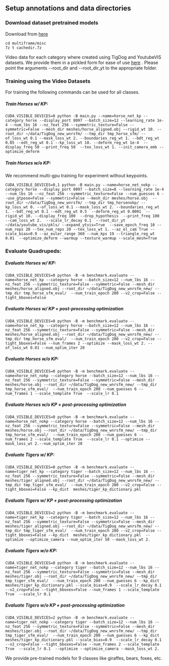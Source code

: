 ## Setup annotations and data directories


### Download dataset pretrained models
Download from [here](https://liveuclac-my.sharepoint.com/:u:/g/personal/ucabfko_ucl_ac_uk/EfZLL9d51zNAiH9DeQcNjOYBdqQyauQc9sctFC49vCyOBw?e=xKUITN)

```
cd multiframe/misc
7z t cachedir.7z
```

Video data for each category where created using TigDog and YoutubeVIS datasets. We provide them in a pickled form for ease of use [here](https://liveuclac-my.sharepoint.com/:f:/g/personal/ucabfko_ucl_ac_uk/Eqm5tnypzRNFlhR_BpV4XIsBzKr6xQvaNxCehBkxOkhjkw?e=h0lcnN) . Please point the arguments --root_dir and --root_dir_yt to the appropriate folder.

### Training using the Video Datasets
For training the following commands can be used for all classes.

#####  Train Horses w/ KP:
```
CUDA_VISIBLE_DEVICES=0 python -B main.py --name=horse_net_kp --category horse --display_port 8097 --batch_size=12 --learning_rate 1e-4 --num_lbs 16 --nz_feat 256 --symmetric_texture=False --symmetric=False --mesh_dir meshes/horse_aligned.obj --rigid_wt 10. --root_dir ~/data/TigDog_new_wnrsfm/ --tmp_dir tmp_horse_sfm/ --of_loss_wt 0.1 --mask_loss_wt 2. --boundaries_reg_wt 1. --bdt_reg_wt 0.05 --edt_reg_wt 0.1 --kp_loss_wt 10. --deform_reg_wt 1e-4  --display_freq 50 --print_freq 50  --tex_loss_wt 1. --init_camera_emb --optimize_deform
```

#####  Train Horses w/o KP:
We recommend multi-gpu training for experiment without keypoints.
```
CUDA_VISIBLE_DEVICES=0,1 python -B main.py --name=horse_net_nokp --category horse --display_port 8097 --batch_size=8 --learning_rate 1e-4 --num_lbs 16 --nz_feat 256 --symmetric_texture=False --num_guesses 6 --use_gtpose=False --symmetric=False --mesh_dir meshes/horse.obj  --root_dir ~/data/TigDog_new_wnrsfm/ --tmp_dir tmp_horsenokp/ --kp_loss_wt 0. --of_loss_wt 0.1 --mask_loss_wt 2. --boundaries_reg_wt 1. --bdt_reg_wt 0.1 --edt_reg_wt 0.5  --deform_reg_wt 0.0001  --rigid_wt 10. --display_freq 100  --drop_hypothesis  --print_freq 100  --cam_loss_wt 2.  --scale_lr_decay 0.1  --root_dir_yt ~/data/youtube_vis/pkls/ --expand_ytvis=True  --save_epoch_freq 10 --num_reps 20 --tex_num_reps 20 --tex_loss_wt 1. --az_el_cam True --scale_bias=0.9 --az_euler_range 360 --num_kps 19 --triangle_reg_wt 0.01  --optimize_deform --warmup --texture_warmup --scale_mesh=True
```


### Evaluate Quadrupeds:
#####  Evaluate Horses w/ KP:
```
CUDA_VISIBLE_DEVICES=0 python -B -m benchmark.evaluate --name=horse_net_kp --category horse --batch_size=12 --num_lbs 16 --nz_feat 256 --symmetric_texture=False --symmetric=False --mesh_dir meshes/horse_aligned.obj --root_dir ~/data/TigDog_new_wnrsfm_new/ --tmp_dir tmp_horse_sfm_eval/  --num_train_epoch 200 --v2_crop=False --tight_bboxes=False
```
#####  Evaluate Horses w/ KP + post-processing optimization
```
CUDA_VISIBLE_DEVICES=0 python -B -m benchmark.evaluate --name=horse_net_kp --category horse --batch_size=12 --num_lbs 16 --nz_feat 256 --symmetric_texture=False --symmetric=False --mesh_dir meshes/horse_aligned.obj --root_dir ~/data/TigDog_new_wnrsfm_new/ --tmp_dir tmp_horse_sfm_eval/  --num_train_epoch 200 --v2_crop=False --tight_bboxes=False --num_frames 2 --optimize --mask_loss_wt 2. --of_loss_wt 0.01 --num_optim_iter 20   
```

#####  Evaluate Horses w/o KP:
```
CUDA_VISIBLE_DEVICES=0 python -B -m benchmark.evaluate --name=horse_net_nokp --category horse --batch_size=12 --num_lbs 16 --nz_feat 256 --symmetric_texture=False --symmetric=False --mesh_dir meshes/horse.obj --root_dir ~/data/TigDog_new_wnrsfm_new/ --tmp_dir tmp_horse_sfm_eval/  --num_train_epoch 200 --num_guesses 6 --num_frames 1 --scale_template True  --scale_lr 0.1
```

#####  Evaluate Horses w/o KP + post-processing optimization
```
CUDA_VISIBLE_DEVICES=0 python -B -m benchmark.evaluate --name=horse_net_nokp --category horse --batch_size=12 --num_lbs 16 --nz_feat 256 --symmetric_texture=False --symmetric=False --mesh_dir meshes/horse.obj --root_dir ~/data/TigDog_new_wnrsfm_new/ --tmp_dir tmp_horse_sfm_eval/  --num_train_epoch 200 --num_guesses 6 --num_frames 2 --scale_template True  --scale_lr 0.1 --optimize --mask_loss_wt 2.--num_optim_iter 20
```
#####  Evaluate Tigers w/ KP:
```
CUDA_VISIBLE_DEVICES=0 python -B -m benchmark.evaluate --name=tiger_net_kp --category tiger --batch_size=12 --num_lbs 16 --nz_feat 256 --symmetric_texture=False --symmetric=False --mesh_dir meshes/tiger_aligned.obj --root_dir ~/data/TigDog_new_wnrsfm_new/ --tmp_dir tmp_tiger_sfm_eval/  --num_train_epoch 200 --v2_crop=False --tight_bboxes=False --kp_dict  meshes/tiger_kp_dictionary.pkl
```

#####  Evaluate Tigers w/ KP + post-processing optimization
```
CUDA_VISIBLE_DEVICES=2 python -B -m benchmark.evaluate --name=tiger_net_kp --category tiger --batch_size=12 --num_lbs 16 --nz_feat 256 --symmetric_texture=False --symmetric=False --mesh_dir meshes/tiger_aligned.obj --root_dir ~/data/TigDog_new_wnrsfm_new/ --tmp_dir tmp_tiger_sfm_eval/  --num_train_epoch 200 --v2_crop=False --tight_bboxes=False --kp_dict  meshes/tiger_kp_dictionary.pkl  --optimize --optimize_camera --num_optim_iter 50 --mask_loss_wt 2.
```
#####  Evaluate Tigers w/o KP:

```
CUDA_VISIBLE_DEVICES=0 python -B -m benchmark.evaluate --name=tiger_net_nokp --category tiger --batch_size=12 --num_lbs 16 --nz_feat 256 --symmetric_texture=False --symmetric=False --mesh_dir meshes/tiger.obj --root_dir ~/data/TigDog_new_wnrsfm_new/ --tmp_dir tmp_tiger_sfm_eval/  --num_train_epoch 200 --num_guesses 6 --kp_dict meshes/tiger_kp_dictionary.pkl --scale_bias=0.9  --scale_lr_decay 0.1 --v2_crop=False --tight_bboxes=False --num_frames 1 --scale_template True  --scale_lr 0.1
```
#####  Evaluate Tigers w/o KP + post-processing optimization
```
CUDA_VISIBLE_DEVICES=2 python -B -m benchmark.evaluate --name=tiger_net_nokp --category tiger --batch_size=12 --num_lbs 16 --nz_feat 256 --symmetric_texture=False --symmetric=False --mesh_dir meshes/tiger.obj --root_dir ~/data/TigDog_new_wnrsfm_new/ --tmp_dir tmp_tiger_sfm_eval/  --num_train_epoch 200 --num_guesses 6 --kp_dict meshes/tiger_kp_dictionary.pkl --scale_bias=0.9  --scale_lr_decay 0.1 --v2_crop=False --tight_bboxes=False --num_frames 2 --scale_template True  --scale_lr 0.1  --optimize --optimize_camera --mask_loss_wt 2.
```

We provide pre-trained models for 9 classes like giraffes, bears, foxes, etc.
